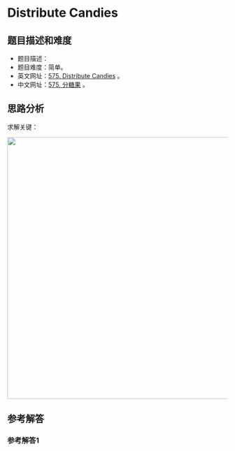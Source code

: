 # Distribute Candies

## 题目描述和难度
+ 题目描述：
+ 题目难度：简单。
+ 英文网址：[575. Distribute Candies](https://leetcode.com/problems/distribute-candies/description/)  。
+ 中文网址：[575. 分糖果](https://leetcode-cn.com/problems/distribute-candies/description/)  。
## 思路分析
求解关键：

<img src="https://liweiwei1419.github.io/images/leetcode-solution/" width="600">

## 参考解答
### 参考解答1

```java

```